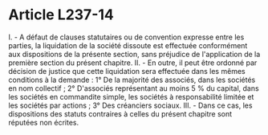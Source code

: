 # Article L237-14

I. - A défaut de clauses statutaires ou de convention expresse entre les parties, la liquidation de la société dissoute est effectuée conformément aux dispositions de la présente section, sans préjudice de l'application de la première section du présent chapitre.   II. - En outre, il peut être ordonné par décision de justice que cette liquidation sera effectuée dans les mêmes conditions à la demande :   1° De la majorité des associés, dans les sociétés en nom collectif ;   2° D'associés représentant au moins 5 % du capital, dans les sociétés en commandite simple, les sociétés à responsabilité limitée et les sociétés par actions ;   3° Des créanciers sociaux.   III. - Dans ce cas, les dispositions des statuts contraires à celles du présent chapitre sont réputées non écrites.